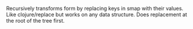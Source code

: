   Recursively transforms form by replacing keys in smap with their
  values.  Like clojure/replace but works on any data structure.  Does
  replacement at the root of the tree first.